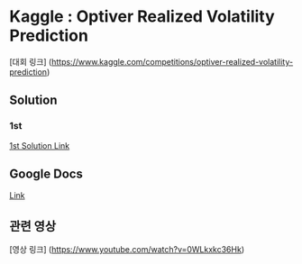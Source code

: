# Kaggle : Optiver Realized Volatility Prediction
[대회 링크] (https://www.kaggle.com/competitions/optiver-realized-volatility-prediction)  

## Solution

### 1st
[1st Solution Link](https://www.kaggle.com/competitions/optiver-realized-volatility-prediction/discussion/274970)

## Google Docs
[Link](https://docs.google.com/document/d/1AjZOIx_xcvs7Ut9R_MrI1pG1HBMajlfP1nWHcPm4bAU/edit)

## 관련 영상
[영상 링크] (https://www.youtube.com/watch?v=0WLkxkc36Hk)


